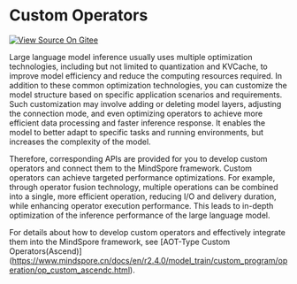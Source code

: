 # Custom Operators

[![View Source On Gitee](https://mindspore-website.obs.cn-north-4.myhuaweicloud.com/website-images/r2.4.0/resource/_static/logo_source_en.svg)](https://gitee.com/mindspore/docs/blob/r2.4.0/docs/mindspore/source_en/model_infer/ms_infer/custom_operator.md)

Large language model inference usually uses multiple optimization technologies, including but not limited to quantization and KVCache, to improve model efficiency and reduce the computing resources required. In addition to these common optimization technologies, you can customize the model structure based on specific application scenarios and requirements. Such customization may involve adding or deleting model layers, adjusting the connection mode, and even optimizing operators to achieve more efficient data processing and faster inference response. It enables the model to better adapt to specific tasks and running environments, but increases the complexity of the model.

Therefore, corresponding APIs are provided for you to develop custom operators and connect them to the MindSpore framework. Custom operators can achieve targeted performance optimizations. For example, through operator fusion technology, multiple operations can be combined into a single, more efficient operation, reducing I/O and delivery duration, while enhancing operator execution performance. This leads to in-depth optimization of the inference performance of the large language model.

For details about how to develop custom operators and effectively integrate them into the MindSpore framework, see [AOT-Type Custom Operators(Ascend)] (https://www.mindspore.cn/docs/en/r2.4.0/model_train/custom_program/operation/op_custom_ascendc.html).
